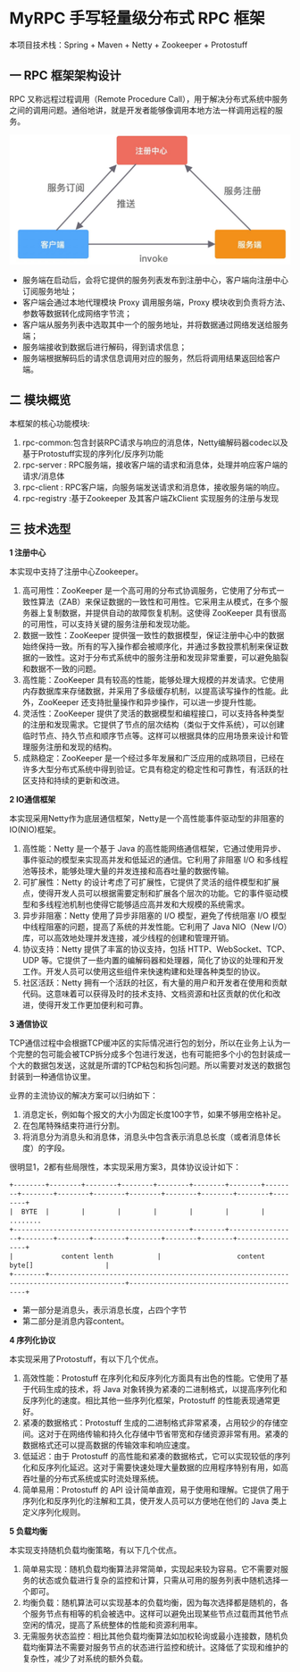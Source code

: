 # MyRPC 手写轻量级分布式 RPC 框架
本项目技术栈：Spring + Maven + Netty + Zookeeper + Protostuff 

## 一 RPC 框架架构设计

RPC 又称远程过程调用（Remote Procedure Call），用于解决分布式系统中服务之间的调用问题。通俗地讲，就是开发者能够像调用本地方法一样调用远程的服务。

![Image text](https://github.com/mayingwei/MyRPC/blob/main/images/structure.png)

- 服务端在启动后，会将它提供的服务列表发布到注册中心，客户端向注册中心订阅服务地址；
- 客户端会通过本地代理模块 Proxy 调用服务端，Proxy 模块收到负责将方法、参数等数据转化成网络字节流；
- 客户端从服务列表中选取其中一个的服务地址，并将数据通过网络发送给服务端；
- 服务端接收到数据后进行解码，得到请求信息；
- 服务端根据解码后的请求信息调用对应的服务，然后将调用结果返回给客户端。

## 二 模块概览

本框架的核心功能模块:
1. rpc-common:包含封装RPC请求与响应的消息体，Netty编解码器codec以及基于Protostuff实现的序列化/反序列功能
2. rpc-server : RPC服务端，接收客户端的请求和消息体，处理并响应客户端的请求/消息体
3. rpc-client : RPC客户端，向服务端发送请求和消息体，接收服务端的响应。
4. rpc-registry :基于Zookeeper 及其客户端ZkClient 实现服务的注册与发现

## 三 技术选型

**1 注册中心**

本实现中支持了注册中心Zookeeper。

1. 高可用性：ZooKeeper 是一个高可用的分布式协调服务，它使用了分布式一致性算法（ZAB）来保证数据的一致性和可用性。它采用主从模式，在多个服务器上复制数据，并提供自动的故障恢复机制。这使得 ZooKeeper 具有很高的可用性，可以支持关键的服务注册和发现功能。
2. 数据一致性：ZooKeeper 提供强一致性的数据模型，保证注册中心中的数据始终保持一致。所有的写入操作都会被顺序化，并通过多数投票机制来保证数据的一致性。这对于分布式系统中的服务注册和发现非常重要，可以避免脑裂和数据不一致的问题。
3. 高性能：ZooKeeper 具有较高的性能，能够处理大规模的并发请求。它使用内存数据库来存储数据，并采用了多级缓存机制，以提高读写操作的性能。此外，ZooKeeper 还支持批量操作和异步操作，可以进一步提升性能。
4. 灵活性：ZooKeeper 提供了灵活的数据模型和编程接口，可以支持各种类型的注册和发现需求。它提供了节点的层次结构（类似于文件系统），可以创建临时节点、持久节点和顺序节点等。这样可以根据具体的应用场景来设计和管理服务注册和发现的结构。
5. 成熟稳定：ZooKeeper 是一个经过多年发展和广泛应用的成熟项目，已经在许多大型分布式系统中得到验证。它具有稳定的稳定性和可靠性，有活跃的社区支持和持续的更新和改进。

**2 IO通信框架**

本实现采用Netty作为底层通信框架，Netty是一个高性能事件驱动型的非阻塞的IO(NIO)框架。

1. 高性能：Netty 是一个基于 Java 的高性能网络通信框架，它通过使用异步、事件驱动的模型来实现高并发和低延迟的通信。它利用了非阻塞 I/O 和多线程池等技术，能够处理大量的并发连接和高吞吐量的数据传输。
2. 可扩展性：Netty 的设计考虑了可扩展性，它提供了灵活的组件模型和扩展点，使得开发人员可以根据需要定制和扩展各个层次的功能。它的事件驱动模型和多线程池机制也使得它能够适应高并发和大规模的系统需求。
3. 异步非阻塞：Netty 使用了异步非阻塞的 I/O 模型，避免了传统阻塞 I/O 模型中线程阻塞的问题，提高了系统的并发性能。它利用了 Java NIO（New I/O）库，可以高效地处理并发连接，减少线程的创建和管理开销。
4. 协议支持：Netty 提供了丰富的协议支持，包括 HTTP、WebSocket、TCP、UDP 等。它提供了一些内置的编解码器和处理器，简化了协议的处理和开发工作。开发人员可以使用这些组件来快速构建和处理各种类型的协议。
5. 社区活跃：Netty 拥有一个活跃的社区，有大量的用户和开发者在使用和贡献代码。这意味着可以获得及时的技术支持、文档资源和社区贡献的优化和改进，使得开发工作更加便利和可靠。

**3 通信协议**

TCP通信过程中会根据TCP缓冲区的实际情况进行包的划分，所以在业务上认为一个完整的包可能会被TCP拆分成多个包进行发送，也有可能把多个小的包封装成一个大的数据包发送，这就是所谓的TCP粘包和拆包问题。所以需要对发送的数据包封装到一种通信协议里。

业界的主流协议的解决方案可以归纳如下：

1. 消息定长，例如每个报文的大小为固定长度100字节，如果不够用空格补足。
2. 在包尾特殊结束符进行分割。
3. 将消息分为消息头和消息体，消息头中包含表示消息总长度（或者消息体长度）的字段。

很明显1，2都有些局限性，本实现采用方案3，具体协议设计如下：

```text
+--------+--------+--------+--------+--------+--------+--------+--------+--------+--------+--------+--------+--------+--------+--------+--------+ 
|  BYTE  |        |        |        |        |        |        |             ........ 
+--------------------------------------------+--------+-----------------+--------+--------+--------+--------+--------+--------+-----------------+ 
|            content lenth           |                   content byte[]                  |
+--------+-----------------------------------------------------------------------------------------+--------------------------------------------+
```

- 第一部分是消息头，表示消息长度，占四个字节
- 第二部分是消息内容content。

**4 序列化协议**

本实现采用了Protostuff，有以下几个优点。

1. 高效性能：Protostuff 在序列化和反序列化方面具有出色的性能。它使用了基于代码生成的技术，将 Java 对象转换为紧凑的二进制格式，以提高序列化和反序列化的速度。相比其他一些序列化框架，Protostuff 的性能表现通常更好。
2. 紧凑的数据格式：Protostuff 生成的二进制格式非常紧凑，占用较少的存储空间。这对于在网络传输和持久化存储中节省带宽和存储资源非常有用。紧凑的数据格式还可以提高数据的传输效率和响应速度。
3. 低延迟：由于 Protostuff 的高性能和紧凑的数据格式，它可以实现较低的序列化和反序列化延迟。这对于需要快速处理大量数据的应用程序特别有用，如高吞吐量的分布式系统或实时流处理系统。
4. 简单易用：Protostuff 的 API 设计简单直观，易于使用和理解。它提供了用于序列化和反序列化的注解和工具，使开发人员可以方便地在他们的 Java 类上定义序列化规则。

**5 负载均衡**

本实现支持随机负载均衡策略，有以下几个优点。

1. 简单易实现：随机负载均衡算法非常简单，实现起来较为容易。它不需要对服务的状态或负载进行复杂的监控和计算，只需从可用的服务列表中随机选择一个即可。
2. 均衡负载：随机算法可以实现基本的负载均衡，因为每次选择都是随机的，各个服务节点有相等的机会被选中。这样可以避免出现某些节点过载而其他节点空闲的情况，提高了系统整体的性能和资源利用率。
3. 无需服务状态监控：相比其他负载均衡算法如加权轮询或最小连接数，随机负载均衡算法不需要对服务节点的状态进行监控和统计。这降低了实现和维护的复杂性，减少了对系统的额外负载。
